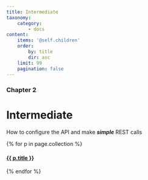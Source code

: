 ```yaml
---
title: Intermediate
taxonomy:
    category:
        - docs
content:
    items: '@self.children'
    order:
        by: title
        dir: asc
    limit: 99
    pagination: false
---
```


### Chapter 2

# Intermediate

How to configure the API and make ***simple*** REST calls

{% for p in page.collection %}
#### [ {{ p.title }}]({{p.link}})
{% endfor %}
